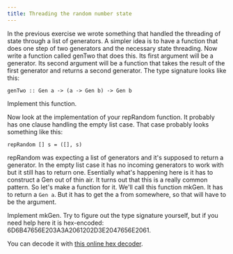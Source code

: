 ```yaml
---
title: Threading the random number state
---
```


In the previous exercise we wrote something that handled the threading of state
through a list of generators.  A simpler idea is to have a function that does
one step of two generators and the necessary state threading.  Now write a
function called genTwo that does this.  Its first argument will be a
generator.  Its second argument will be a function that takes the result of
the first generator and returns a second generator.  The type signature looks
like this:

    genTwo :: Gen a -> (a -> Gen b) -> Gen b

Implement this function.

Now look at the implementation of your repRandom function.  It probably has one
clause handling the empty list case.  That case probably looks something like this:

    repRandom [] s = ([], s)

repRandom was expecting a list of generators and it's supposed to return a
generator. In the empty list case it has no incoming generators to work with but
it still has to return one. Esentially what's happening here is it has to
construct a Gen out of thin air. It turns out that this is a really common
pattern. So let's make a function for it. We'll call this function mkGen. It has
to return a `Gen a`. But it has to get the a from somewhere, so that will have
to be the argument.

Implement mkGen. Try to figure out the type signature yourself, but if you need
help here it is hex-encoded: 6D6B47656E203A3A2061202D3E2047656E2061.

You can decode it with [this online hex decoder](http://www.convertstring.com/EncodeDecode/HexDecode).
